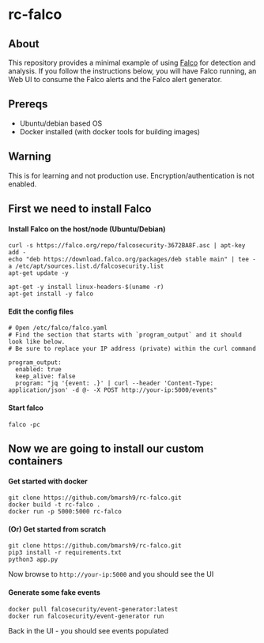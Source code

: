 # rc-falco

## About

This repository provides a minimal example of using [Falco](https://falco.org/) for detection and analysis. If you follow the instructions below, you will have Falco running, an Web UI to consume the Falco alerts and the Falco alert generator.

## Prereqs

+ Ubuntu/debian based OS
+ Docker installed (with docker tools for building images)

## Warning

This is for learning and not production use. Encryption/authentication is not enabled.

## First we need to install Falco

#### Install Falco on the host/node (Ubuntu/Debian)

```
curl -s https://falco.org/repo/falcosecurity-3672BA8F.asc | apt-key add -
echo "deb https://download.falco.org/packages/deb stable main" | tee -a /etc/apt/sources.list.d/falcosecurity.list
apt-get update -y

apt-get -y install linux-headers-$(uname -r)
apt-get install -y falco
```

#### Edit the config files

```
# Open /etc/falco/falco.yaml
# Find the section that starts with `program_output` and it should look like below.
# Be sure to replace your IP address (private) within the curl command

program_output:
  enabled: true
  keep_alive: false 
  program: "jq '{event: .}' | curl --header 'Content-Type: application/json' -d @- -X POST http://your-ip:5000/events"
```

#### Start falco

```
falco -pc
```

## Now we are going to install our custom containers


#### Get started with docker

```
git clone https://github.com/bmarsh9/rc-falco.git
docker build -t rc-falco .
docker run -p 5000:5000 rc-falco
```

#### (Or) Get started from scratch 

```
git clone https://github.com/bmarsh9/rc-falco.git
pip3 install -r requirements.txt
python3 app.py
```

Now browse to `http://your-ip:5000` and you should see the UI


#### Generate some fake events

```
docker pull falcosecurity/event-generator:latest
docker run falcosecurity/event-generator run
```

Back in the UI - you should see events populated
